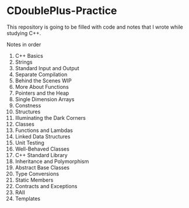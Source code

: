# CDoublePlus-Practice
This repository is going to be filled with code and notes that I wrote while studying C++.

Notes in order
1. C++ Basics
2. Strings
3. Standard Input and Output
4. Separate Compilation
5. Behind the Scenes
WIP
6. More About Functions 
7. Pointers and the Heap 
8. Single Dimension Arrays 
9. Constness
10. Structures
11. Illuminating the Dark Corners
12. Classes
13. Functions and Lambdas
14. Linked Data Structures
15. Unit Testing
16. Well-Behaved Classes
17. C++ Standard Library
18. Inheritance and Polymorphism
19. Abstract Base Classes
20. Type Conversions
21. Static Members
22. Contracts and Exceptions
23. RAII
24. Templates
